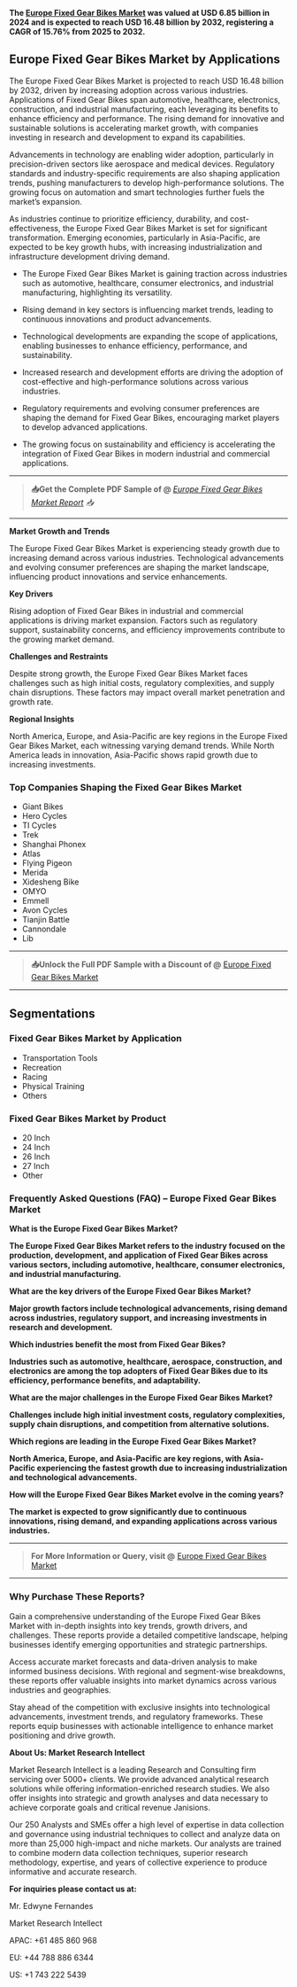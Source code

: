<p><strong>The <a href="https://www.marketresearchintellect.com/download-sample/?rid=482949&amp;utm_source=Pulse-April-Europe&amp;utm_medium=852">Europe Fixed Gear Bikes Market</a> was valued at USD 6.85 billion in 2024 and is expected to reach USD 16.48 billion by 2032, registering a CAGR of 15.76% from 2025 to 2032.</strong></p><h2>Europe Fixed Gear Bikes Market by Applications&nbsp;</h2><p><p>The Europe Fixed Gear Bikes Market is projected to reach USD 16.48 billion by 2032, driven by increasing adoption across various industries. Applications of Fixed Gear Bikes span automotive, healthcare, electronics, construction, and industrial manufacturing, each leveraging its benefits to enhance efficiency and performance. The rising demand for innovative and sustainable solutions is accelerating market growth, with companies investing in research and development to expand its capabilities.</p><p>Advancements in technology are enabling wider adoption, particularly in precision-driven sectors like aerospace and medical devices. Regulatory standards and industry-specific requirements are also shaping application trends, pushing manufacturers to develop high-performance solutions. The growing focus on automation and smart technologies further fuels the market&rsquo;s expansion.</p><p>As industries continue to prioritize efficiency, durability, and cost-effectiveness, the Europe Fixed Gear Bikes Market is set for significant transformation. Emerging economies, particularly in Asia-Pacific, are expected to be key growth hubs, with increasing industrialization and infrastructure development driving demand.</p></p><ul><li><p>The Europe Fixed Gear Bikes Market is gaining traction across industries such as automotive, healthcare, consumer electronics, and industrial manufacturing, highlighting its versatility.</p></li><li><p>Rising demand in key sectors is influencing market trends, leading to continuous innovations and product advancements.</p></li><li><p>Technological developments are expanding the scope of applications, enabling businesses to enhance efficiency, performance, and sustainability.</p></li><li><p>Increased research and development efforts are driving the adoption of cost-effective and high-performance solutions across various industries.</p></li><li><p>Regulatory requirements and evolving consumer preferences are shaping the demand for Fixed Gear Bikes, encouraging market players to develop advanced applications.</p></li><li><p>The growing focus on sustainability and efficiency is accelerating the integration of Fixed Gear Bikes in modern industrial and commercial applications.</p></li></ul><hr /><blockquote><p><strong><span class="font-[700]">📥Get the Complete PDF Sample of @ </span></strong><em><span class="font-[700]"><a href="https://www.marketresearchintellect.com/download-sample/?rid=482949&amp;utm_source=Pulse-April-Europe&amp;utm_medium=852" target="_blank" data-tracking-control-name="article-ssr-frontend-pulse_little-text-block" data-tracking-will-navigate="" data-test-link="">Europe Fixed Gear Bikes Market Report</a>&nbsp;📥</span></em></p></blockquote><hr /><p class="" data-start="77" data-end="360"><strong data-start="77" data-end="105">Market Growth and Trends</strong></p><p class="" data-start="77" data-end="360">The Europe Fixed Gear Bikes Market is experiencing steady growth due to increasing demand across various industries. Technological advancements and evolving consumer preferences are shaping the market landscape, influencing product innovations and service enhancements.</p><p class="" data-start="362" data-end="606"><strong data-start="362" data-end="377">Key Drivers</strong></p><p class="" data-start="362" data-end="606">Rising adoption of Fixed Gear Bikes in industrial and commercial applications is driving market expansion. Factors such as regulatory support, sustainability concerns, and efficiency improvements contribute to the growing market demand.</p><p class="" data-start="608" data-end="849"><strong data-start="608" data-end="637">Challenges and Restraints</strong></p><p class="" data-start="608" data-end="849">Despite strong growth, the Europe Fixed Gear Bikes Market faces challenges such as high initial costs, regulatory complexities, and supply chain disruptions. These factors may impact overall market penetration and growth rate.</p><p class="" data-start="851" data-end="1095"><strong data-start="851" data-end="872">Regional Insights</strong></p><p class="" data-start="851" data-end="1095">North America, Europe, and Asia-Pacific are key regions in the Europe Fixed Gear Bikes Market, each witnessing varying demand trends. While North America leads in innovation, Asia-Pacific shows rapid growth due to increasing investments.</p><p><h3>Top Companies Shaping the Fixed Gear Bikes Market </h3><ul><li>Giant Bikes</li><li>Hero Cycles</li><li>TI Cycles</li><li>Trek</li><li>Shanghai Phonex</li><li>Atlas</li><li>Flying Pigeon</li><li>Merida</li><li>Xidesheng Bike</li><li>OMYO</li><li>Emmell</li><li>Avon Cycles</li><li>Tianjin Battle</li><li>Cannondale</li><li>Lib</li></ul></p><hr /><blockquote><p><strong>📥Unlock the Full PDF Sample with a Discount of @</strong> <a href="https://www.marketresearchintellect.com/ask-for-discount/?rid=482949&amp;utm_source=Pulse-April-Europe&amp;utm_medium=852">Europe Fixed Gear Bikes Market</a></p></blockquote><hr /><p><h2>Segmentations</h2><h3>Fixed Gear Bikes Market by Application</h3><ul><li>Transportation Tools</li><li>Recreation</li><li>Racing</li><li>Physical Training</li><li>Others</li></ul><h3>Fixed Gear Bikes Market by Product</h3><ul><li>20 Inch</li><li>24 Inch</li><li>26 Inch</li><li>27 Inch</li><li>Other</li></ul></p><h3><strong>Frequently Asked Questions (FAQ) &ndash; Europe Fixed Gear Bikes Market</strong></h3><p><strong>What is the Europe Fixed Gear Bikes Market?</strong></p><p><strong>The Europe Fixed Gear Bikes Market refers to the industry focused on the production, development, and application of Fixed Gear Bikes across various sectors, including automotive, healthcare, consumer electronics, and industrial manufacturing.</strong></p><p><strong>What are the key drivers of the Europe Fixed Gear Bikes Market?</strong></p><p><strong>Major growth factors include technological advancements, rising demand across industries, regulatory support, and increasing investments in research and development.</strong></p><p><strong>Which industries benefit the most from Fixed Gear Bikes?</strong></p><p><strong>Industries such as automotive, healthcare, aerospace, construction, and electronics are among the top adopters of Fixed Gear Bikes due to its efficiency, performance benefits, and adaptability.</strong></p><p><strong>What are the major challenges in the Europe Fixed Gear Bikes Market?</strong></p><p><strong>Challenges include high initial investment costs, regulatory complexities, supply chain disruptions, and competition from alternative solutions.</strong></p><p><strong>Which regions are leading in the Europe Fixed Gear Bikes Market?</strong></p><p><strong>North America, Europe, and Asia-Pacific are key regions, with Asia-Pacific experiencing the fastest growth due to increasing industrialization and technological advancements.</strong></p><p><strong>How will the Europe Fixed Gear Bikes Market evolve in the coming years?</strong></p><p><strong>The market is expected to grow significantly due to continuous innovations, rising demand, and expanding applications across various industries.</strong></p><hr /><blockquote><p><span class="font-[700]"><strong>For More Information or Query, visit&nbsp;@</strong>&nbsp;</span><span class="font-[700]"><a href="https://www.marketresearchintellect.com/product/fixed-gear-bikes-market-size-and-forecast/?utm_source=Linkedin&utm_medium=852" target="_blank" data-tracking-control-name="article-ssr-frontend-pulse_little-text-block" data-tracking-will-navigate="" data-test-link="">Europe Fixed Gear Bikes Market</a></span></p></blockquote><hr /><h3><strong data-start="0" data-end="31">Why Purchase These Reports?</strong></h3><p class="" data-start="35" data-end="297">Gain a comprehensive understanding of the Europe Fixed Gear Bikes Market with in-depth insights into key trends, growth drivers, and challenges. These reports provide a detailed competitive landscape, helping businesses identify emerging opportunities and strategic partnerships.</p><p class="" data-start="299" data-end="540">Access accurate market forecasts and data-driven analysis to make informed business decisions. With regional and segment-wise breakdowns, these reports offer valuable insights into market dynamics across various industries and geographies.</p><p class="" data-start="542" data-end="784">Stay ahead of the competition with exclusive insights into technological advancements, investment trends, and regulatory frameworks. These reports equip businesses with actionable intelligence to enhance market positioning and drive growth.</p><p><strong><span class="font-[700]">About Us: Market Research Intellect</span></strong></p><p><span class="">Market Research Intellect is a leading Research and Consulting firm servicing over 5000+ clients. We provide advanced analytical research solutions while offering information-enriched research studies.&nbsp;</span>We also offer insights into strategic and growth analyses and data necessary to achieve corporate goals and critical revenue Janisions.</p><p><span class="">Our 250 Analysts and SMEs offer a high level of expertise in data collection and governance using industrial techniques to collect and analyze data on more than 25,000 high-impact and niche markets. Our analysts are trained to combine modern data collection techniques, superior research methodology, expertise, and years of collective experience to produce informative and accurate research.</span></p><p><strong>For inquiries please contact us at:</strong></p><p>Mr. Edwyne Fernandes</p><p>Market Research Intellect</p><p>APAC: +61 485 860 968</p><p>EU: +44 788 886 6344</p><p>US: +1 743 222 5439</p>